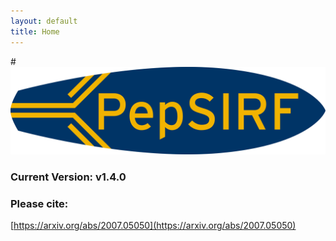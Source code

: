 ```yaml
---
layout: default
title: Home
---
```

#<img src="./assets/images/PepSIRF_logo_NAU_colors.png" alt="" width="1024">

### Current Version: v1.4.0

### Please cite:
[https://arxiv.org/abs/2007.05050](https://arxiv.org/abs/2007.05050)
